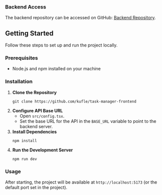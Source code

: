 <h3>Backend Access</h3>
<p>The backend repository can be accessed on GitHub: <a href="https://github.com/kufle/task-manager-backend">Backend Repository</a>.</p>
<h2>Getting Started</h2>
<p>Follow these steps to set up and run the project locally.</p>

<h3>Prerequisites</h3>
<ul>
  <li>Node.js and npm installed on your machine</li>
</ul>

<h3>Installation</h3>
<ol>
  <li><strong>Clone the Repository</strong>
    <pre><code>git clone https://github.com/kufle/task-manager-frontend</code></pre>
  </li>
  <li><strong>Configure API Base URL</strong>
    <ul>
      <li>Open <code>src/config.tsx</code>.</li>
      <li>Set the base URL for the API in the <code>BASE_URL</code> variable to point to the backend server.</li>
    </ul>
  </li>
  <li><strong>Install Dependencies</strong>
    <pre><code>npm install</code></pre>
  </li>
  <li><strong>Run the Development Server</strong>
    <pre><code>npm run dev</code></pre>
  </li>
</ol>

<h3>Usage</h3>
<p>After starting, the project will be available at <code>http://localhost:5173</code> (or the default port set in the project).</p>